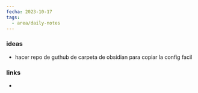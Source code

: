 ```yaml
---
fecha: 2023-10-17
tags:
  - area/daily-notes
---
```

### ideas
- hacer repo de guthub de carpeta de obsidian para copiar la config facil

### links
- 

